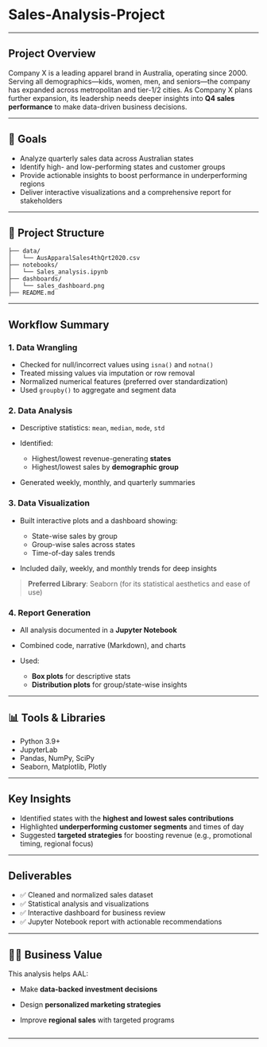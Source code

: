 # Sales-Analysis-Project


---

## Project Overview

Company X is a leading apparel brand in Australia, operating since 2000. Serving all demographics—kids, women, men, and seniors—the company has expanded across metropolitan and tier-1/2 cities. As Company X plans further expansion, its leadership needs deeper insights into **Q4 sales performance** to make data-driven business decisions.



---

## 🎯 Goals

* Analyze quarterly sales data across Australian states
* Identify high- and low-performing states and customer groups
* Provide actionable insights to boost performance in underperforming regions
* Deliver interactive visualizations and a comprehensive report for stakeholders

---

## 📁 Project Structure

```
├── data/
│   └── AusApparalSales4thQrt2020.csv
├── notebooks/
│   └── Sales_analysis.ipynb
├── dashboards/
│   └── sales_dashboard.png
├── README.md
```

---

##  Workflow Summary

### 1. Data Wrangling

* Checked for null/incorrect values using `isna()` and `notna()`
* Treated missing values via imputation or row removal
* Normalized numerical features (preferred over standardization)
* Used `groupby()` to aggregate and segment data

### 2. Data Analysis

* Descriptive statistics: `mean`, `median`, `mode`, `std`
* Identified:

  * Highest/lowest revenue-generating **states**
  * Highest/lowest sales by **demographic group**
* Generated weekly, monthly, and quarterly summaries

### 3. Data Visualization

* Built interactive plots and a dashboard showing:

  * State-wise sales by group
  * Group-wise sales across states
  * Time-of-day sales trends
* Included daily, weekly, and monthly trends for deep insights

>  **Preferred Library**: Seaborn (for its statistical aesthetics and ease of use)

### 4. Report Generation

* All analysis documented in a **Jupyter Notebook**
* Combined code, narrative (Markdown), and charts
* Used:

  * **Box plots** for descriptive stats
  * **Distribution plots** for group/state-wise insights

---

## 📊 Tools & Libraries

* Python 3.9+
* JupyterLab
* Pandas, NumPy, SciPy
* Seaborn, Matplotlib, Plotly

---

##  Key Insights

* Identified states with the **highest and lowest sales contributions**
* Highlighted **underperforming customer segments** and times of day
* Suggested **targeted strategies** for boosting revenue (e.g., promotional timing, regional focus)

---

##  Deliverables

* ✅ Cleaned and normalized sales dataset
* ✅ Statistical analysis and visualizations
* ✅ Interactive dashboard for business review
* ✅ Jupyter Notebook report with actionable recommendations

---

## 👨‍💼 Business Value

This analysis helps AAL:

* Make **data-backed investment decisions**
* Design **personalized marketing strategies**
* Improve **regional sales** with targeted programs


   ```

---



